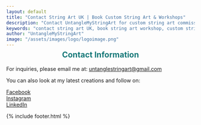 ```yaml
---
layout: default
title: "Contact String Art UK | Book Custom String Art & Workshops"
description: "Contact UntangleMyStringArt for custom string art commissions, nail art workshops, string art classes & art parties. Professional string art services across the UK."
keywords: "contact string art UK, book string art workshop, custom string art commission, string art classes UK, nail art workshops, art party booking, string art artist contact"
author: "UntangleMyStringArt"
image: "/assets/images/logo/logoimage.png"
---
```



<h2 style="text-align:center; color:#157878; margin-top:calc(1.5em - 40px);">Contact Information</h2>

For inquiries, please email me at: [untanglestringart@gmail.com](mailto:untanglestringart@gmail.com)

You can also look at my latest creations and follow on:



[Facebook](https://www.facebook.com/UntangleMyStringArt/)<br>
[Instagram](https://www.instagram.com/untanglemystringart/)<br>
[LinkedIn](https://www.linkedin.com/company/untanglemystringart/)

{% include footer.html %}